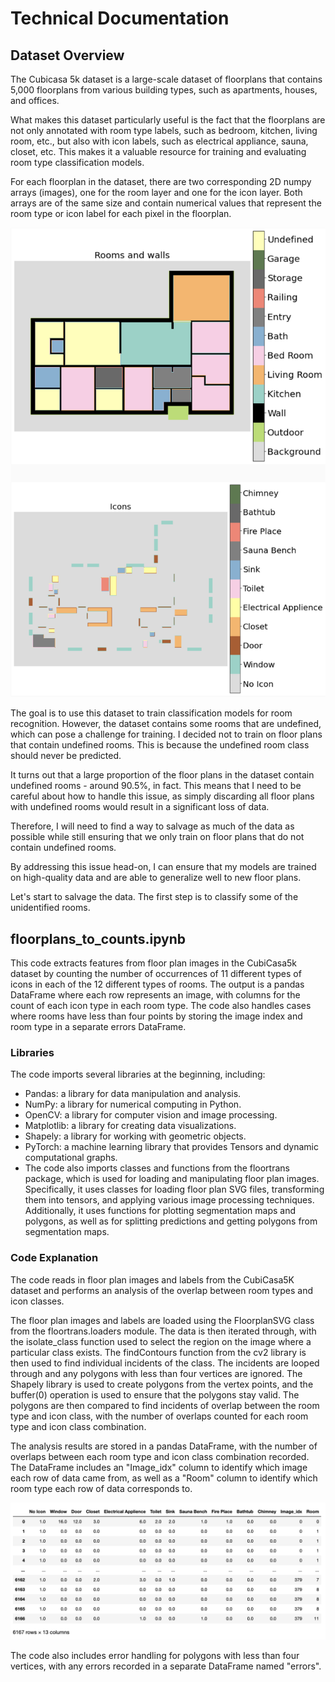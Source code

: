 # Technical Documentation

## Dataset Overview

The Cubicasa 5k dataset is a large-scale dataset of floorplans that contains 5,000 floorplans from various building types, such as apartments, houses, and offices.

What makes this dataset particularly useful is the fact that the floorplans are not only annotated with room type labels, such as bedroom, kitchen, living room, etc., but also with icon labels, such as electrical appliance, sauna, closet, etc. This makes it a valuable resource for training and evaluating room type classification models.

For each floorplan in the dataset, there are two corresponding  2D numpy arrays (images), one for the room layer and one for the icon layer. Both arrays are of the same size and contain numerical values that represent the room type or icon label for each pixel in the floorplan.

![rooms](../images/example_floorplans.png)

The goal is to use this dataset to train classification models for room recognition. However, the dataset contains some rooms that are undefined, which can pose a challenge for training. I decided not to train on floor plans that contain undefined rooms. This is because the undefined room class should never be predicted.

It turns out that a large proportion of the floor plans in the dataset contain undefined rooms - around 90.5%, in fact. This means that I need to be careful about how to handle this issue, as simply discarding all floor plans with undefined rooms would result in a significant loss of data.

Therefore, I will need to find a way to salvage as much of the data as possible while still ensuring that we only train on floor plans that do not contain undefined rooms.

By addressing this issue head-on, I can ensure that my models are trained on high-quality data and are able to generalize well to new floor plans.

Let's start to salvage the data. The first step is to classify some of the unidentified rooms.

## floorplans_to_counts.ipynb

This code extracts features from floor plan images in the CubiCasa5k dataset by counting the number of occurrences of 11 different types of icons in each of the 12 different types of rooms. The output is a pandas DataFrame where each row represents an image, with columns for the count of each icon type in each room type. The code also handles cases where rooms have less than four points by storing the image index and room type in a separate errors DataFrame.

### Libraries
The code imports several libraries at the beginning, including:
- Pandas: a library for data manipulation and analysis.
- NumPy: a library for numerical computing in Python.
- OpenCV: a library for computer vision and image processing.
- Matplotlib: a library for creating data visualizations.
- Shapely: a library for working with geometric objects.
- PyTorch: a machine learning library that provides Tensors and dynamic computational graphs.
- The code also imports classes and functions from the floortrans package, which is used for loading and manipulating floor plan images. Specifically, it uses classes for loading floor plan SVG files, transforming them into tensors, and applying various image processing techniques. Additionally, it uses functions for plotting segmentation maps and polygons, as well as for splitting predictions and getting polygons from segmentation maps.

### Code Explanation
The code reads in floor plan images and labels from the CubiCasa5K dataset and performs an analysis of the overlap between room types and icon classes.

The floor plan images and labels are loaded using the FloorplanSVG class from the floortrans.loaders module. The data is then iterated through, with the isolate_class function used to select the region on the image where a particular class exists. The findContours function from the cv2 library is then used to find individual incidents of the class. The incidents are looped through and any polygons with less than four vertices are ignored. The Shapely library is used to create polygons from the vertex points, and the buffer(0) operation is used to ensure that the polygons stay valid. The polygons are then compared to find incidents of overlap between the room type and icon class, with the number of overlaps counted for each room type and icon class combination.

The analysis results are stored in a pandas DataFrame, with the number of overlaps between each room type and icon class combination recorded. The DataFrame includes an "Image_idx" column to identify which image each row of data came from, as well as a "Room" column to identify which room type each row of data corresponds to.

![room_counts dataframe](../images/room_counts.png)

The code also includes error handling for polygons with less than four vertices, with any errors recorded in a separate DataFrame named "errors".


